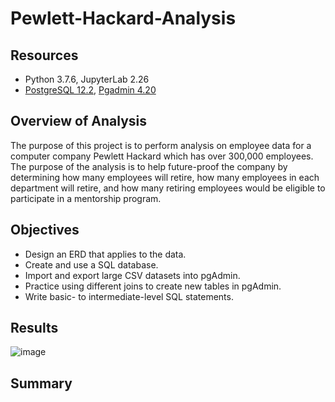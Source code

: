 # Pewlett-Hackard-Analysis

##  Resources 
- Python 3.7.6, JupyterLab 2.26
- [PostgreSQL 12.2](https://www.postgresql.org/), [Pgadmin 4.20](https://www.pgadmin.org/) 

## Overview of Analysis
The purpose of this project is to perform analysis on employee data for a computer company Pewlett Hackard which has over 300,000 employees.  The purpose of the analysis is to help future-proof the company by determining how many employees will retire, how many employees in each department will retire, and how many retiring employees would be eligible to participate in a mentorship program.  

## Objectives 
- Design an ERD that applies to the data.
- Create and use a SQL database.
- Import and export large CSV datasets into pgAdmin.
- Practice using different joins to create new tables in pgAdmin.
- Write basic- to intermediate-level SQL statements.

## Results
![image](https://user-images.githubusercontent.com/78937719/115826129-0bb70180-a3d0-11eb-840c-c2c068a66191.png)


## Summary
